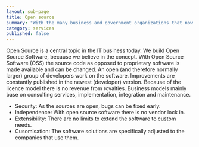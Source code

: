 ```yaml
---
layout: sub-page
title: Open source
summary: "With the many business and government organizations that now use open source software such as Linux, it's becoming increasingly clear that price is not the only advantage such software holds."
category: services
published: false
---
```


Open Source is a central topic in the IT business today. We build Open Source Software, because we believe in the concept. With Open Source Software (OSS) the source code as opposed to proprietary software is made available and can be changed. An open (and therefore normally larger) group of developers work on the software. Improvements are constantly published in the newest (developer) version. Because of the licence model there is no revenue from royalties. Business models mainly base on consulting services, implementation, integration and maintenance.

- Security: As the sources are open, bugs can be fixed early.
- Independence: With open source software there is no vendor lock in.
- Extensibility: There are no limits to extend the software to custom needs.
- Cusomisation: The software solutions are specifically adjusted to the companies that use them.
